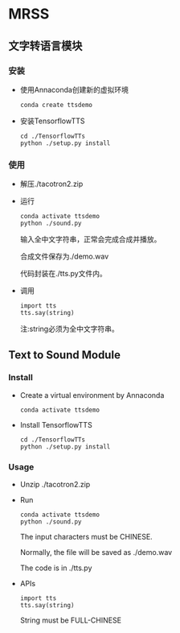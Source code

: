 # MRSS
## 文字转语言模块

### 安装

- 使用Annaconda创建新的虚拟环境

  ```
  conda create ttsdemo
  ```

- 安装TensorflowTTS

  ```
  cd ./TensorflowTTs
  python ./setup.py install
  ```

  

### 使用

- 解压./tacotron2.zip

- 运行

  ```
  conda activate ttsdemo
  python ./sound.py
  ```

  输入全中文字符串，正常会完成合成并播放。

  合成文件保存为./demo.wav

  代码封装在./tts.py文件内。

- 调用

  ```
  import tts
  tts.say(string)
  ```

  注:string必须为全中文字符串。

## Text to Sound Module

### Install

- Create a virtual environment by Annaconda

  ```
  conda activate ttsdemo
  ```

- Install TensorflowTTS

  ```
  cd ./TensorflowTTs
  python ./setup.py install
  ```

### Usage

- Unzip ./tacotron2.zip

- Run

  ```
  conda activate ttsdemo
  python ./sound.py
  ```

  The input characters must be CHINESE.

  Normally, the file will be saved as ./demo.wav

  The  code is in ./tts.py
  
- APIs

  ```
  import tts
  tts.say(string)
  ```
  
  String must be FULL-CHINESE
